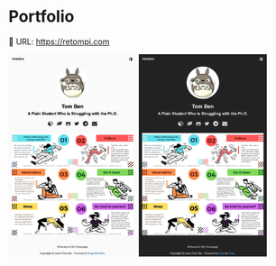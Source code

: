 # Portfolio

🔗 URL: https://retompi.com

<img src="static/images/screenshot-day.png" width=45% />


<img src="static/images/screenshot-night.png" width=45% />
